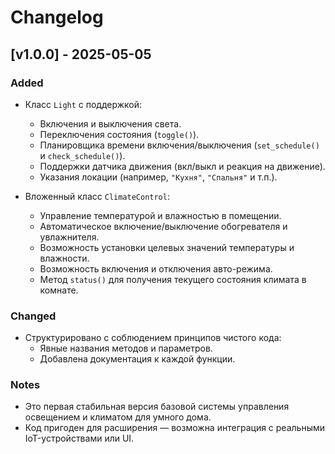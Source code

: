# Changelog

## [v1.0.0] - 2025-05-05

### Added
- Класс `Light` с поддержкой:
  - Включения и выключения света.
  - Переключения состояния (`toggle()`).
  - Планировщика времени включения/выключения (`set_schedule()` и `check_schedule()`).
  - Поддержки датчика движения (вкл/выкл и реакция на движение).
  - Указания локации (например, `"Кухня"`, `"Спальня"` и т.п.).

- Вложенный класс `ClimateControl`:
  - Управление температурой и влажностью в помещении.
  - Автоматическое включение/выключение обогревателя и увлажнителя.
  - Возможность установки целевых значений температуры и влажности.
  - Возможность включения и отключения авто-режима.
  - Метод `status()` для получения текущего состояния климата в комнате.

### Changed
- Структурировано с соблюдением принципов чистого кода:
  - Явные названия методов и параметров.
  - Добавлена документация к каждой функции.

### Notes
- Это первая стабильная версия базовой системы управления освещением и климатом для умного дома.
- Код пригоден для расширения — возможна интеграция с реальными IoT-устройствами или UI.


